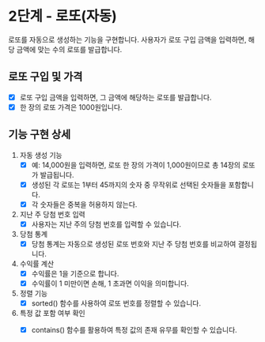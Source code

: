 # 2단계 - 로또(자동)

로또를 자동으로 생성하는 기능을 구현합니다. 사용자가 로또 구입 금액을 입력하면, 해당 금액에 맞는 수의 로또를 발급합니다.

## 로또 구입 및 가격

- [x] 로또 구입 금액을 입력하면, 그 금액에 해당하는 로또를 발급합니다.
- [x] 한 장의 로또 가격은 1000원입니다.

## 기능 구현 상세

1. 자동 생성 기능
   - [x] 예: 14,000원을 입력하면, 로또 한 장의 가격이 1,000원이므로 총 14장의 로또가 발급됩니다.
   - [x] 생성된 각 로또는 1부터 45까지의 숫자 중 무작위로 선택된 숫자들을 포함합니다.
   - [x] 각 숫자들은 중복을 허용하지 않는다.
2. 지난 주 당첨 번호 입력
   - [x] 사용자는 지난 주의 당첨 번호를 입력할 수 있습니다.
3. 당첨 통계
   - [x] 당첨 통계는 자동으로 생성된 로또 번호와 지난 주 당첨 번호를 비교하여 결정됩니다.
4. 수익률 계산
   - [x] 수익률은 1을 기준으로 합니다.
   - [x] 수익률이 1 미만이면 손해, 1 초과면 이익을 의미합니다.
5. 정렬 기능
   - [x] sorted() 함수를 사용하여 로또 번호를 정렬할 수 있습니다.
6. 특정 값 포함 여부 확인
   - [x] contains() 함수를 활용하여 특정 값의 존재 유무를 확인할 수 있습니다.

